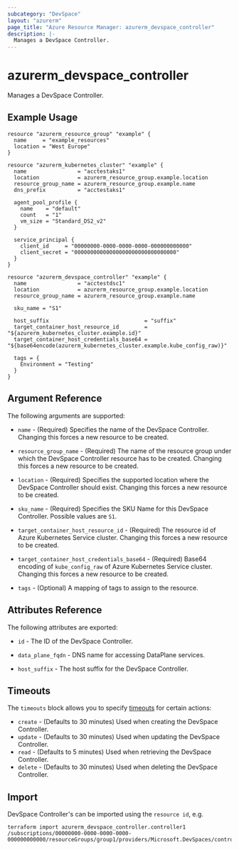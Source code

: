 ```yaml
---
subcategory: "DevSpace"
layout: "azurerm"
page_title: "Azure Resource Manager: azurerm_devspace_controller"
description: |-
  Manages a DevSpace Controller.
---
```


# azurerm_devspace_controller

Manages a DevSpace Controller.

## Example Usage

```hcl
resource "azurerm_resource_group" "example" {
  name     = "example_resources"
  location = "West Europe"
}

resource "azurerm_kubernetes_cluster" "example" {
  name                = "acctestaks1"
  location            = azurerm_resource_group.example.location
  resource_group_name = azurerm_resource_group.example.name
  dns_prefix          = "acctestaks1"

  agent_pool_profile {
    name    = "default"
    count   = "1"
    vm_size = "Standard_DS2_v2"
  }

  service_principal {
    client_id     = "00000000-0000-0000-0000-000000000000"
    client_secret = "00000000000000000000000000000000"
  }
}

resource "azurerm_devspace_controller" "example" {
  name                = "acctestdsc1"
  location            = azurerm_resource_group.example.location
  resource_group_name = azurerm_resource_group.example.name

  sku_name = "S1"

  host_suffix                              = "suffix"
  target_container_host_resource_id        = "${azurerm_kubernetes_cluster.example.id}"
  target_container_host_credentials_base64 = "${base64encode(azurerm_kubernetes_cluster.example.kube_config_raw)}"

  tags = {
    Environment = "Testing"
  }
}
```

## Argument Reference

The following arguments are supported:  

* `name` - (Required) Specifies the name of the DevSpace Controller. Changing this forces a new resource to be created.

* `resource_group_name` - (Required) The name of the resource group under which the DevSpace Controller resource has to be created. Changing this forces a new resource to be created.

* `location` - (Required) Specifies the supported location where the DevSpace Controller should exist. Changing this forces a new resource to be created.

* `sku_name` - (Required) Specifies the SKU Name for this DevSpace Controller. Possible values are `S1`.

* `target_container_host_resource_id` - (Required) The resource id of Azure Kubernetes Service cluster. Changing this forces a new resource to be created.

* `target_container_host_credentials_base64` - (Required) Base64 encoding of `kube_config_raw` of Azure Kubernetes Service cluster. Changing this forces a new resource to be created.

* `tags` - (Optional) A mapping of tags to assign to the resource.


## Attributes Reference

The following attributes are exported:

* `id` - The ID of the DevSpace Controller.

* `data_plane_fqdn` - DNS name for accessing DataPlane services.

* `host_suffix` - The host suffix for the DevSpace Controller.

## Timeouts



The `timeouts` block allows you to specify [timeouts](https://www.terraform.io/docs/configuration/resources.html#timeouts) for certain actions:

* `create` - (Defaults to 30 minutes) Used when creating the DevSpace Controller.
* `update` - (Defaults to 30 minutes) Used when updating the DevSpace Controller.
* `read` - (Defaults to 5 minutes) Used when retrieving the DevSpace Controller.
* `delete` - (Defaults to 30 minutes) Used when deleting the DevSpace Controller.

## Import

DevSpace Controller's can be imported using the `resource id`, e.g.

```shell
terraform import azurerm_devspace_controller.controller1 /subscriptions/00000000-0000-0000-0000-000000000000/resourceGroups/group1/providers/Microsoft.DevSpaces/controllers/controller1Name
```
